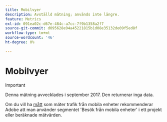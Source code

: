```yaml
---
title: Mobilvyer
description: Avställd mätning; används inte längre.
feature: Metrics
exl-id: 091ea02c-d67e-484c-a7cc-7f9b1358a2f7
source-git-commit: d095628e94a45221815b1d08e35132de09f5ed8f
workflow-type: tm+mt
source-wordcount: '46'
ht-degree: 0%

---
```


# Mobilvyer

>[!IMPORTANT]
>
>Denna mätning avvecklades i september 2017. Den returnerar inga data.

Om du vill ha [mått](overview.md) som mäter trafik från mobila enheter rekommenderar Adobe att man använder segmentet &#39;Besök från mobila enheter&#39; i ett projekt eller beräknade mätvärden.
